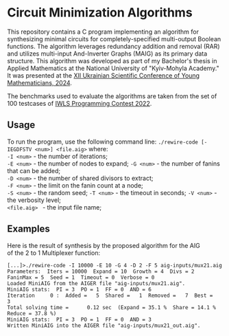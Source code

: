 # Circuit Minimization Algorithms

This repository contains a C program implementing an algorithm for synthesizing minimal circuits for 
completely-specified multi-output Boolean functions. The algorithm leverages redundancy addition and 
removal (RAR) and utilizes multi-input And-Inverter Graphs (MAIG) as its primary data structure.
This algorithm was developed as part of my Bachelor's thesis in Applied Mathematics at the 
National University of "Kyiv-Mohyla Academy." It was presented at the <a href="[http://www.lsi-cad.com/RM/RM2023/](https://mathconf.ukma.edu.ua/Program2024.pdf)">XII Ukrainian Scientific Conference of Young Mathematicians, 2024</a>.

The benchmarks used to evaluate the algorithms are taken from the set of 100 testcases of
<a href="https://github.com/alanminko/iwls2022-ls-contest">IWLS Programming Contest 2022</a>.

## Usage
To run the program, use the following command line: `./rewire-code [-IEGDFSTV <num>] <file.aig>` where:<br>
`-I <num>` - the number of iterations;        
`-E <num>` - the number of nodes to expand;
`-G <num>` - the number of fanins that can be added;           
`-D <num>` - the number of shared divisors to extract;          
`-F <num>` - the limit on the fanin count at a node;         
`-S <num>` - the random seed;
`-T <num>` - the timeout in seconds;
`-V <num>` - the verbosity level;                        
`<file.aig> ` - the input file name;
## Examples
Here is the result of synthesis by the proposed algorithm for the AIG  
of the 2 to 1 Multiplexer function:
```
[...]>./rewire-code -I 10000 -E 10 -G 4 -D 2 -F 5 aig-inputs/mux21.aig
Parameters:  Iters = 10000  Expand = 10  Growth = 4  Divs = 2  FaninMax = 5  Seed = 1  Timeout = 0  Verbose = 0
Loaded MiniAIG from the AIGER file "aig-inputs/mux21.aig".
MiniAIG stats:  PI = 3  PO = 1  FF = 0  AND = 6
Iteration     0 :  Added =   5  Shared =   1  Removed =   7  Best =    3
Total solving time =      0.12 sec  (Expand = 35.1 %  Share = 14.1 %  Reduce = 37.8 %)
MiniAIG stats:  PI = 3  PO = 1  FF = 0  AND = 3
Written MiniAIG into the AIGER file "aig-inputs/mux21_out.aig".
```
